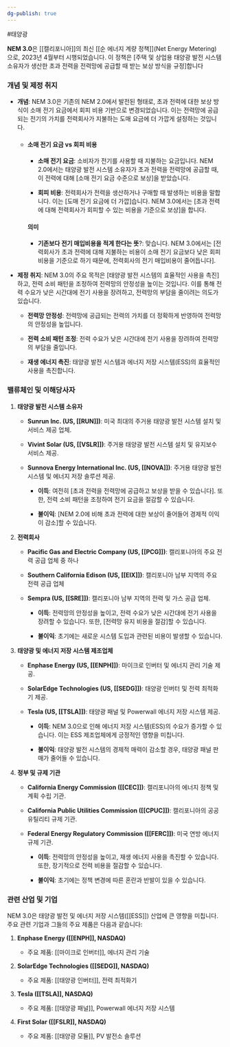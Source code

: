 ```yaml
---
dg-publish: true
---
```

#태양광 

**NEM 3.0**은 [[캘리포니아]]의 최신 [[순 에너지 계량 정책]](Net Energy Metering) 으로, 2023년 4월부터 시행되었습니다. 이 정책은 [주택 및 상업용 태양광 발전 시스템 소유자가 생산한 초과 전력을 전력망에 공급할 때 받는 보상 방식을 규정]합니다

### 개념 및 제정 취지

- **개념**: NEM 3.0은 기존의 NEM 2.0에서 발전된 형태로, 초과 전력에 대한 보상 방식이 소매 전기 요금에서 회피 비용 기반으로 변경되었습니다. 이는 전력망에 공급되는 전기의 가치를 전력회사가 지불하는 도매 요금에 더 가깝게 설정하는 것입니다.
  
	- #### 소매 전기 요금 vs 회피 비용
		- **소매 전기 요금**: 소비자가 전기를 사용할 때 지불하는 요금입니다. NEM 2.0에서는 태양광 발전 시스템 소유자가 초과 전력을 전력망에 공급할 때, 이 전력에 대해 [소매 전기 요금 수준으로 보상]을 받았습니다.
		  
		- **회피 비용**: 전력회사가 전력을 생산하거나 구매할 때 발생하는 비용을 말합니다. 이는 [도매 전기 요금에 더 가깝]습니다. NEM 3.0에서는 [초과 전력에 대해 전력회사가 회피할 수 있는 비용을 기준으로 보상]을 합니다.
		  
		#### 의미
		- **기존보다 전기 매입비용을 적게 한다는 뜻**?: 맞습니다. NEM 3.0에서는 [전력회사가 초과 전력에 대해 지불하는 비용이 소매 전기 요금보다 낮은 회피 비용을 기준으로 하기 때문에, 전력회사의 전기 매입비용이 줄어듭니다].

- **제정 취지**: NEM 3.0의 주요 목적은 [태양광 발전 시스템의 효율적인 사용을 촉진]하고, 전력 소비 패턴을 조정하여 전력망의 안정성을 높이는 것입니다. 이를 통해 전력 수요가 낮은 시간대에 전기 사용을 장려하고, 전력망의 부담을 줄이려는 의도가 있습니다.
	- **전력망 안정성**: 전력망에 공급되는 전력의 가치를 더 정확하게 반영하여 전력망의 안정성을 높입니다.
	  
	- **전력 소비 패턴 조정**: 전력 수요가 낮은 시간대에 전기 사용을 장려하여 전력망의 부담을 줄입니다.
	  
	- **재생 에너지 촉진**: 태양광 발전 시스템과 에너지 저장 시스템(ESS)의 효율적인 사용을 촉진합니다.


### 밸류체인 및 이해당사자

1. **태양광 발전 시스템 소유자**
      - **Sunrun Inc. (US, [[RUN]])**: 미국 최대의 주거용 태양광 발전 시스템 설치 및 서비스 제공 업체.
    - **Vivint Solar (US, [[VSLR]])**: 주거용 태양광 발전 시스템 설치 및 유지보수 서비스 제공.
    - **Sunnova Energy International Inc. (US, [[NOVA]])**: 주거용 태양광 발전 시스템 및 에너지 저장 솔루션 제공.
      
        - **이득**: 여전히 [초과 전력을 전력망에 공급하고 보상을 받을 수 있습니다]. 또한, 전력 소비 패턴을 조정하여 전기 요금을 절감할 수 있습니다.
          
        - **불이익**: [NEM 2.0에 비해 초과 전력에 대한 보상이 줄어들어 경제적 이익이 감소]할 수 있습니다.
          
2. **전력회사**
    - **Pacific Gas and Electric Company (US, [[PCG]])**: 캘리포니아의 주요 전력 공급 업체 중 하나
    - **Southern California Edison (US, [[EIX]])**: 캘리포니아 남부 지역의 주요 전력 공급 업체
    - **Sempra (US, [[SRE]])**: 캘리포니아 남부 지역의 전력 및 가스 공급 업체.
      
        - **이득**: 전력망의 안정성을 높이고, 전력 수요가 낮은 시간대에 전기 사용을 장려할 수 있습니다. 또한, [전력망 유지 비용을 절감]할 수 있습니다.
          
        - **불이익**: 초기에는 새로운 시스템 도입과 관련된 비용이 발생할 수 있습니다.
          
3. **태양광 및 에너지 저장 시스템 제조업체**
    
    - **Enphase Energy (US, [[ENPH]])**: 마이크로 인버터 및 에너지 관리 기술 제공.
    - **SolarEdge Technologies (US, [[SEDG]])**: 태양광 인버터 및 전력 최적화기 제공.
    - **Tesla (US, [[TSLA]])**: 태양광 패널 및 Powerwall 에너지 저장 시스템 제공.
      
        - **이득**: NEM 3.0으로 인해 에너지 저장 시스템(ESS)의 수요가 증가할 수 있습니다. 이는 ESS 제조업체에게 긍정적인 영향을 미칩니다.
          
        - **불이익**: 태양광 발전 시스템의 경제적 매력이 감소할 경우, 태양광 패널 판매가 줄어들 수 있습니다.
          
          
4. **정부 및 규제 기관**
    - **California Energy Commission ([[CEC]])**: 캘리포니아의 에너지 정책 및 계획 수립 기관.
    - **California Public Utilities Commission ([[CPUC]])**: 캘리포니아의 공공 유틸리티 규제 기관.
    - **Federal Energy Regulatory Commission ([[FERC]])**: 미국 연방 에너지 규제 기관.
      
        - **이득**: 전력망의 안정성을 높이고, 재생 에너지 사용을 촉진할 수 있습니다. 또한, 장기적으로 전력 비용을 절감할 수 있습니다.
          
        - **불이익**: 초기에는 정책 변경에 따른 혼란과 반발이 있을 수 있습니다.


### 관련 산업 및 기업

NEM 3.0은 태양광 발전 및 에너지 저장 시스템([[ESS]]) 산업에 큰 영향을 미칩니다. 주요 관련 기업과 그들의 주요 제품은 다음과 같습니다:

1. **Enphase Energy ([[ENPH]], NASDAQ)**
    - 주요 제품: [[마이크로 인버터]], 에너지 관리 기술
      
2. **SolarEdge Technologies ([[SEDG]], NASDAQ)**
    - 주요 제품: [[태양광 인버터]], 전력 최적화기
      
3. **Tesla ([[TSLA]], NASDAQ)**
    - 주요 제품: [[태양광 패널]], Powerwall 에너지 저장 시스템
      
4. **First Solar ([[FSLR]], NASDAQ)**
    - 주요 제품: [[태양광 모듈]], PV 발전소 솔루션